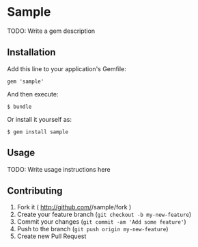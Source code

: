# Sample

TODO: Write a gem description

## Installation

Add this line to your application's Gemfile:

    gem 'sample'

And then execute:

    $ bundle

Or install it yourself as:

    $ gem install sample

## Usage

TODO: Write usage instructions here

## Contributing

1. Fork it ( http://github.com/<my-github-username>/sample/fork )
2. Create your feature branch (`git checkout -b my-new-feature`)
3. Commit your changes (`git commit -am 'Add some feature'`)
4. Push to the branch (`git push origin my-new-feature`)
5. Create new Pull Request
